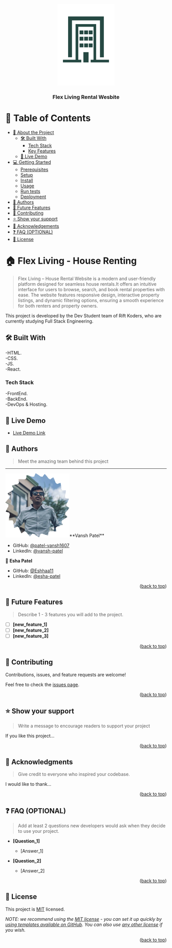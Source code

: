   <div align="center">
  <img src="./Images/company-logo.png" alt="logo" width="180"  height="auto" />
  <br/>

  <h3><b>Flex Living Rental Wesbite</b></h3>

  </div>

<!-- TABLE OF CONTENTS -->

# 📗 Table of Contents

- [📖 About the Project](#about-project)
  - [🛠 Built With](#built-with)
    - [Tech Stack](#tech-stack)
    - [Key Features](#key-features)
  - [🚀 Live Demo](#live-demo)
- [💻 Getting Started](#getting-started)
  - [Prerequisites](#prerequisites)
  - [Setup](#setup)
  - [Install](#install)
  - [Usage](#usage)
  - [Run tests](#run-tests)
  - [Deployment](#deployment)
- [👥 Authors](#authors)
- [🔭 Future Features](#future-features)
- [🤝 Contributing](#contributing)
- [⭐️ Show your support](#support)
- [🙏 Acknowledgements](#acknowledgements)
- [❓ FAQ (OPTIONAL)](#faq)
- [📝 License](#license)

<!-- PROJECT DESCRIPTION -->

# 🏠 Flex Living - House Renting <a name="about-project"></a>

> Flex Living – House Rental Website is a modern and user-friendly platform designed for seamless house rentals.It offers an intuitive interface for users to browse, search, and book rental properties with ease. The website features responsive design, interactive property listings, and dynamic filtering options, ensuring a smooth experience for both renters and property owners.

This project is developed by the Dev Student team of Rift Koders, who are currently studying Full Stack Engineering.


## 🛠 Built With <a name="built-with"></a>
-HTML.<br>
-CSS.<br>
-JS.<br>
-React.


### Tech Stack <a name="tech-stack"></a>

-FrontEnd. <br>
-BackEnd.<br>
-DevOps & Hosting.


<!-- LIVE DEMO -->

## 🚀 Live Demo <a name="live-demo"></a>

- [Live Demo Link](https://flex-living-rental-website.vercel.app/)


<!-- AUTHORS -->

## 👥 Authors <a name="authors"></a>

> Meet the amazing team behind this project
<hr>
<img src="./Images/vansh.png" alt="Vansh Patel" width="200" >**Vansh Patel**

- GitHub: [@patel-vansh1607](https://github.com/patel-vansh1607)
- LinkedIn: [@vansh-patel](https://www.linkedin.com/in/vansh-patel-72650b26a/)

👤 **Esha Patel**

- GitHub: [@Eshhaa11](https://github.com/Eshhaa11)
- LinkedIn: [@esha-patel](https://www.linkedin.com/in/esha-patel-9463ab317)

<p align="right">(<a href="#readme-top">back to top</a>)</p>

<!-- FUTURE FEATURES -->

## 🔭 Future Features <a name="future-features"></a>

> Describe 1 - 3 features you will add to the project.

- [ ] **[new_feature_1]**
- [ ] **[new_feature_2]**
- [ ] **[new_feature_3]**

<p align="right">(<a href="#readme-top">back to top</a>)</p>

<!-- CONTRIBUTING -->

## 🤝 Contributing <a name="contributing"></a>

Contributions, issues, and feature requests are welcome!

Feel free to check the [issues page](../../issues/).

<p align="right">(<a href="#readme-top">back to top</a>)</p>

<!-- SUPPORT -->

## ⭐️ Show your support <a name="support"></a>

> Write a message to encourage readers to support your project

If you like this project...

<p align="right">(<a href="#readme-top">back to top</a>)</p>

<!-- ACKNOWLEDGEMENTS -->

## 🙏 Acknowledgments <a name="acknowledgements"></a>

> Give credit to everyone who inspired your codebase.

I would like to thank...

<p align="right">(<a href="#readme-top">back to top</a>)</p>

<!-- FAQ (optional) -->

## ❓ FAQ (OPTIONAL) <a name="faq"></a>

> Add at least 2 questions new developers would ask when they decide to use your project.

- **[Question_1]**

  - [Answer_1]

- **[Question_2]**

  - [Answer_2]

<p align="right">(<a href="#readme-top">back to top</a>)</p>

<!-- LICENSE -->

## 📝 License <a name="license"></a>

This project is [MIT](./LICENSE) licensed.

_NOTE: we recommend using the [MIT license](https://choosealicense.com/licenses/mit/) - you can set it up quickly by [using templates available on GitHub](https://docs.github.com/en/communities/setting-up-your-project-for-healthy-contributions/adding-a-license-to-a-repository). You can also use [any other license](https://choosealicense.com/licenses/) if you wish._

<p align="right">(<a href="#readme-top">back to top</a>)</p>
